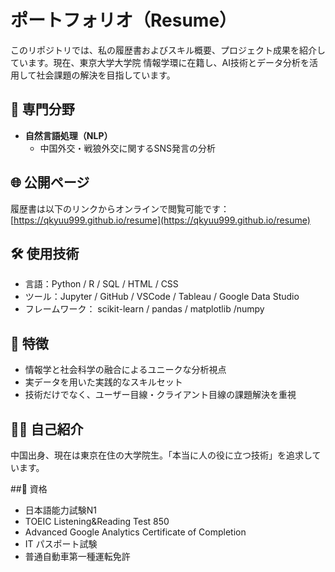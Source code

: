 # ポートフォリオ（Resume）

このリポジトリでは、私の履歴書およびスキル概要、プロジェクト成果を紹介しています。現在、東京大学大学院 情報学環に在籍し、AI技術とデータ分析を活用して社会課題の解決を目指しています。

## 🧠 専門分野

- **自然言語処理（NLP）**
  - 中国外交・戦狼外交に関するSNS発言の分析

## 🌐 公開ページ

履歴書は以下のリンクからオンラインで閲覧可能です：  
[https://qkyuu999.github.io/resume](https://qkyuu999.github.io/resume)

## 🛠️ 使用技術

- 言語：Python / R / SQL / HTML / CSS
- ツール：Jupyter / GitHub / VSCode / Tableau / Google Data Studio
- フレームワーク： scikit-learn / pandas / matplotlib /numpy

## 📌 特徴

- 情報学と社会科学の融合によるユニークな分析視点
- 実データを用いた実践的なスキルセット
- 技術だけでなく、ユーザー目線・クライアント目線の課題解決を重視

## 🙋‍♂️ 自己紹介

中国出身、現在は東京在住の大学院生。「本当に人の役に立つ技術」を追求しています。

##📕 資格
- 日本語能力試験N1
- TOEIC Listening&Reading Test 850
- Advanced Google Analytics Certificate of Completion
- IT パスポート試験
- 普通自動車第一種運転免許


